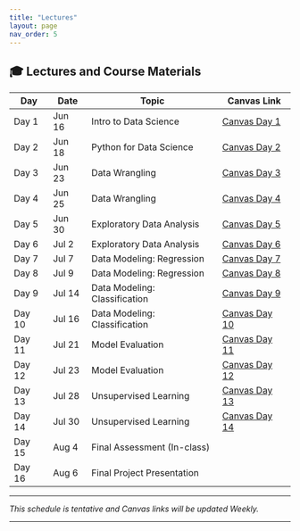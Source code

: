 ```yaml
---
title: "Lectures"
layout: page
nav_order: 5
---
```


## 🎓 Lectures and Course Materials

| Day   | Date       | Topic                          | Canvas Link                                  |
|-------|------------|--------------------------------|----------------------------------------------|
| Day 1 | Jun 16     | Intro to Data Science          | [Canvas Day 1](https://www.canva.com/design/DAGoZh7zwb8/ysaxIlMXUzUYaEY5UXAFUA/view?utm_content=DAGoZh7zwb8&utm_campaign=designshare&utm_medium=link2&utm_source=uniquelinks&utlId=h38469dd514) |
| Day 2 | Jun 18     | Python for Data Science        | [Canvas Day 2](https://www.canva.com/design/DAGoe9ADgOM/uq3B-_QaiBWiT_T3WzNrrQ/view?utm_content=DAGoe9ADgOM&utm_campaign=designshare&utm_medium=link2&utm_source=uniquelinks&utlId=hb07ba584ca) |
| Day 3 | Jun 23     | Data Wrangling                | [Canvas Day 3](https://www.canva.com/design/DAGostj8BXI/g48q0cWKkiOBfuddNI9uOw/view?utm_content=DAGostj8BXI&utm_campaign=designshare&utm_medium=link2&utm_source=uniquelinks&utlId=he0a66647e2) |
| Day 4 | Jun 25     | Data Wrangling                | [Canvas Day 4](https://www.canva.com/design/DAGqe9cJzio/z6KFhRZkLV-LIv7ce_xUtA/view?utm_content=DAGqe9cJzio&utm_campaign=designshare&utm_medium=link2&utm_source=uniquelinks&utlId=h2a3512dfa1) |
| Day 5 | Jun 30     | Exploratory Data Analysis      | [Canvas Day 5](https://www.canva.com/design/DAGrUlqFJDQ/YfxD68nAHwlgVtPI7lbgFw/view?utm_content=DAGrUlqFJDQ&utm_campaign=designshare&utm_medium=link2&utm_source=uniquelinks&utlId=he319ca7c8b) |
| Day 6 | Jul 2      | Exploratory Data Analysis      | [Canvas Day 6](https://www.canva.com/design/DAGrSxehU8U/KKP6mMt-UCJ1fxSHDxdggQ/view?utm_content=DAGrSxehU8U&utm_campaign=designshare&utm_medium=link2&utm_source=uniquelinks&utlId=h9b689ab435) |
| Day 7 | Jul 7      | Data Modeling: Regression      | [Canvas Day 7](https://www.canva.com/design/DAGrfuXKf-g/-RVxAris51zsRLZjqCJHqw/view?utm_content=DAGrfuXKf-g&utm_campaign=designshare&utm_medium=link2&utm_source=uniquelinks&utlId=hb1a0e36404) |
| Day 8 | Jul 9      | Data Modeling: Regression      | [Canvas Day 8](https://www.canva.com/design/DAGrlBAR0Jw/-mi1u3cZNzycrQpjgEv89g/view?utm_content=DAGrlBAR0Jw&utm_campaign=designshare&utm_medium=link2&utm_source=uniquelinks&utlId=ha2632ec757) |
| Day 9 | Jul 14     | Data Modeling: Classification  | [Canvas Day 9](https://canvas.uic.edu/courses/XXXX/modules) |
| Day 10| Jul 16     | Data Modeling: Classification  | [Canvas Day 10](https://canvas.uic.edu/courses/XXXX/modules) |
| Day 11| Jul 21     | Model Evaluation               | [Canvas Day 11](https://canvas.uic.edu/courses/XXXX/modules) |
| Day 12| Jul 23     | Model Evaluation               | [Canvas Day 12](https://canvas.uic.edu/courses/XXXX/modules) |
| Day 13| Jul 28     | Unsupervised Learning          | [Canvas Day 13](https://canvas.uic.edu/courses/XXXX/modules) |
| Day 14| Jul 30     | Unsupervised Learning          | [Canvas Day 14](https://canvas.uic.edu/courses/XXXX/modules) |
| Day 15| Aug 4      | Final Assessment (In-class)    |  |
| Day 16| Aug 6      | Final Project Presentation     |  |

---

*This schedule is tentative and Canvas links will be updated Weekly.*

---

